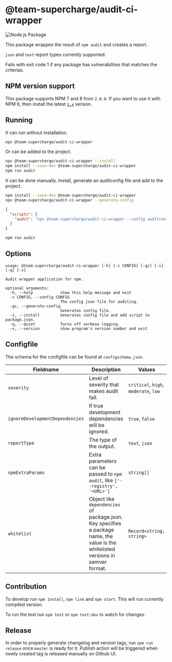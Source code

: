 # @team-supercharge/audit-ci-wrapper

![Node.js Package](https://github.com/team-supercharge/audit-ci-wrapper/workflows/Node.js%20Package/badge.svg)

This package wrappes the result of `npm audit` and creates a report.

`json` and `text` report types currently supported.

Fails with exit code 1 if any package has vulnerabilities that matches the criterias.

## NPM version support

This package supports NPM 7 and 8 from `2.0.0`. If you want to use it with NPM 6, then install the latest [`1.x`](https://github.com/team-supercharge/audit-ci-wrapper/tree/v1.x) version.

## Running

It can run without installation.

```bash
npx @team-supercharge/audit-ci-wrapper
```

Or can be added to the project.

```bash
npx @team-supercharge/audit-ci-wrapper --install
npm install --save-dev @team-supercharge/audit-ci-wrapper
npm run audit
```

It can be done manually. Install, generate an auditconfig file and add to the project.

```bash
npm install --save-dev @team-supercharge/audit-ci-wrapper
npx @team-supercharge/audit-ci-wrapper --generate-config
```

```json
{
  "scripts": {
    "audit": "npx @team-supercharge/audit-ci-wrapper --config auditconfig.json"
  }
}
```

```bash
npm run audit
```

## Options

```
usage: @team-supercharge/audit-ci-wrapper [-h] [-c CONFIG] [-gc] [-i] [-q] [-v]

Audit wrapper application for npm.

optional arguments:
  -h, --help            show this help message and exit
  -c CONFIG, --config CONFIG
                        The config json file for auditing.
  -gc, --generate-config
                        Generates config file.
  -i, --install         Generates config file and add script to package.json.
  -q, --quiet           Turns off verbose logging.
  -v, --version         show program's version number and exit
```

## Configfile

The schema for the configfile can be found at `configschema.json`.

| Fieldname | Description | Values |
| --- | --- | --- |
| `severity` | Level of severity that makes audit fail. | `critical`, `high`, `moderate`, `low` |
| `ignoreDevelopmentDependencies` | If true development dependencies will be ignored. | `true`, `false` |
| `reportType` | The type of the output. | `text`, `json` |
| `npmExtraParams` | Extra parameters can be passed to `npm audit`, like `['--registry', '<URL>']` | `string[]` |
| `whitelist` | Object like `dependencies` of package.json. Key specifies a package name, the value is the whitelisted versions in semver format. | `Record<string, string>` |

## Contribution

To develop run `npm install`, `npm link` and `npm start`. This will run currently compiled version.

To run the test run `npm test` or `npm test:dev` to watch for changes.


## Release

In order to properly generate changelog and version tags, run `npm run release` once `master` is ready for it. Publish action will be triggered when newly created tag is released manually on Github UI.